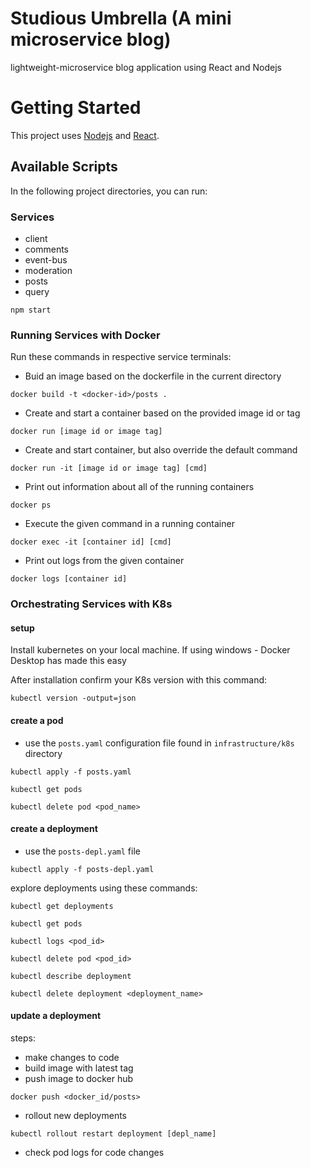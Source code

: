 # Studious Umbrella (A mini microservice blog)

lightweight-microservice blog application using React and Nodejs


# Getting Started

This project uses [Nodejs](https://nodejs.org/en/docs) and [React](https://react.dev/learn).

## Available Scripts

In the following project directories, you can run:


### Services

* client
* comments
* event-bus
* moderation
* posts
* query


```
npm start
```


### Running Services with Docker

Run these commands in respective service terminals:

* Buid an image based on the dockerfile in the current directory

```
docker build -t <docker-id>/posts .
```

* Create and start a container based on the provided image id or tag
```
docker run [image id or image tag]
```

* Create and start container, but also override the default command
```
docker run -it [image id or image tag] [cmd]
```

* Print out information about all of the running containers
```
docker ps
```

* Execute the given command in a running container
```
docker exec -it [container id] [cmd]
```

* Print out logs from the given container
```
docker logs [container id]
```


### Orchestrating Services with K8s

#### setup
Install kubernetes on your local machine. If using windows - Docker Desktop has made this easy

After installation confirm your K8s version with this command:

```
kubectl version -output=json
```

#### create a pod
* use the `posts.yaml` configuration file found in `infrastructure/k8s` directory
```
kubectl apply -f posts.yaml

kubectl get pods

kubectl delete pod <pod_name>
```
#### create a deployment
* use the `posts-depl.yaml` file

```
kubectl apply -f posts-depl.yaml
```

explore deployments using these commands:
```
kubectl get deployments

kubectl get pods

kubectl logs <pod_id>

kubectl delete pod <pod_id>

kubectl describe deployment

kubectl delete deployment <deployment_name>
```
#### update a deployment
steps: 
* make changes to code 
* build image with latest tag 
* push image to docker hub 
```
docker push <docker_id/posts>
```
* rollout new deployments
```
kubectl rollout restart deployment [depl_name]
```
* check pod logs for code changes